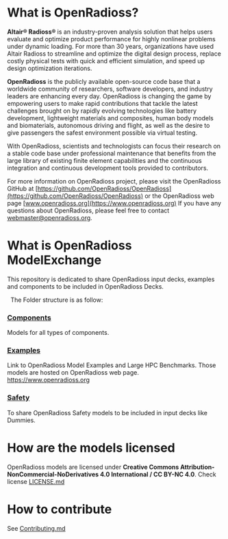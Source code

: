 # What is OpenRadioss?

**Altair® Radioss®** is an industry-proven analysis solution that helps users evaluate and optimize product performance for highly nonlinear problems under dynamic loading. For more than 30 years, organizations have used Altair Radioss to streamline and optimize the digital design process, replace costly physical tests with quick and efficient simulation, and speed up design optimization iterations.

**OpenRadioss** is the publicly available open-source code base that a worldwide community of researchers, software developers, and industry leaders are enhancing every day. OpenRadioss is changing the game by empowering users to make rapid contributions that tackle the latest challenges brought on by rapidly evolving technologies like battery development, lightweight materials and composites, human body models and biomaterials, autonomous driving and flight, as well as the desire to give passengers the safest environment possible via virtual testing.

With OpenRadioss, scientists and technologists can focus their research on a stable code base under professional maintenance that benefits from the large library of existing finite element capabilities and the continuous integration and continuous development tools provided to contributors.

For more information on OpenRadioss project, please visit the OpenRadioss GitHub at [https://github.com/OpenRadioss/OpenRadioss](https://github.com/OpenRadioss/OpenRadioss) or the OpenRadioss web page [www.openradioss.org](https://www.openradioss.org)
If you have any questions about OpenRadioss, please feel free to contact <webmaster@openradioss.org>. 

# What is OpenRadioss ModelExchange

This repository is dedicated to share OpenRadioss input decks, examples and components to be included in OpenRadioss Decks.

&nbsp;
The Folder structure is as follow:

### [Components](https://github.com/OpenRadioss/ModelExchange/tree/main/Components)
Models for all types of components.

### [Examples](https://github.com/OpenRadioss/ModelExchange/tree/main/Examples)
Link to OpenRadioss Model Examples and Large HPC Benchmarks.  Those models are hosted on OpenRadioss web page.
https://www.openradioss.org

### [Safety](https://github.com/OpenRadioss/ModelExchange/tree/main/Safety)
To share OpenRadioss Safety models to be included in input decks like Dummies.

# How are the models licensed

OpenRadioss models are licensed under **Creative Commons Attribution-NonCommercial-NoDerivatives 4.0 International / CC BY-NC 4.0**.
Check license [LICENSE.md](LICENSE.md)

# How to contribute 

See [Contributing.md](Contributing.md)

